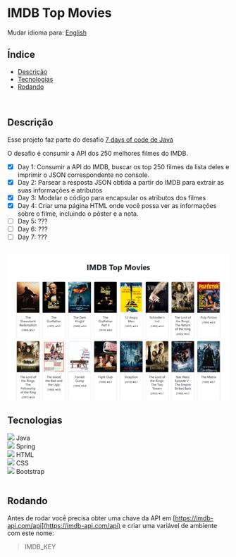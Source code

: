 # IMDB Top Movies

Mudar idioma para: [English](./README.md)

## Índice

* [Descrição](#descrição)
* [Tecnologias](#tecnologias)
* [Rodando](#rodando)

<br>

## Descrição

Esse projeto faz parte do desafio [7 days of code de Java](https://7daysofcode.io/matricula/java)

O desafio é consumir a API dos 250 melhores filmes do IMDB.

- [x] Day 1: Consumir a API do IMDB, buscar os top 250 filmes da lista deles e imprimir o JSON correspondente no console.
- [x] Day 2: Parsear a resposta JSON obtida a partir do IMDB para extrair as suas informações e atributos
- [x] Day 3: Modelar o código para encapsular os atributos dos filmes
- [x] Day 4: Criar uma página HTML onde você possa ver as informações sobre o filme, incluindo o pôster e a nota.
- [ ] Day 5: ???
- [ ] Day 6: ???
- [ ] Day 7: ???

<br/>
<img src="./readme-assets/demo.png" alt="">
<br/>

## Tecnologias

            
<div>
  <img src="https://cdn.jsdelivr.net/gh/devicons/devicon/icons/java/java-original.svg" width=30px/>
  Java
</div>

<div>
  <img src="https://cdn.jsdelivr.net/gh/devicons/devicon/icons/spring/spring-original.svg" width=30px/>
  Spring
</div>

<div>
  <img src="https://cdn.jsdelivr.net/gh/devicons/devicon/icons/html5/html5-original.svg" width=30px/>    
  HTML
</div>

<div>
  <img src="https://cdn.jsdelivr.net/gh/devicons/devicon/icons/css3/css3-original.svg" width=30px/>        
  CSS
</div>

<div>
  <img src="https://cdn.jsdelivr.net/gh/devicons/devicon/icons/bootstrap/bootstrap-original.svg" width=30px/>
  Bootstrap
</div>

<br/>

## Rodando

Antes de rodar você precisa obter uma chave da API em [https://imdb-api.com/api](https://imdb-api.com/api) e criar uma variável de ambiente com este nome:

> IMDB_KEY